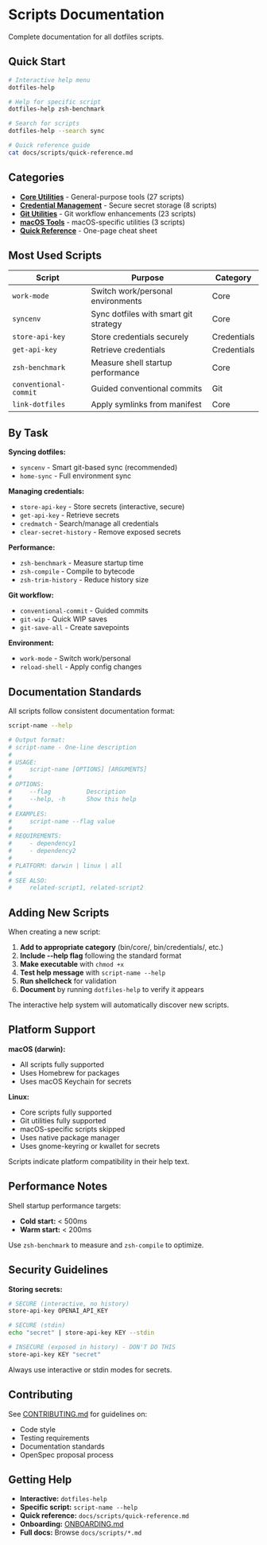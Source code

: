 # Scripts Documentation

Complete documentation for all dotfiles scripts.

## Quick Start

```bash
# Interactive help menu
dotfiles-help

# Help for specific script
dotfiles-help zsh-benchmark

# Search for scripts
dotfiles-help --search sync

# Quick reference guide
cat docs/scripts/quick-reference.md
```

## Categories

- **[Core Utilities](core.md)** - General-purpose tools (27 scripts)
- **[Credential Management](credentials.md)** - Secure secret storage (8 scripts)
- **[Git Utilities](git.md)** - Git workflow enhancements (23 scripts)
- **[macOS Tools](macos.md)** - macOS-specific utilities (3 scripts)
- **[Quick Reference](quick-reference.md)** - One-page cheat sheet

## Most Used Scripts

| Script | Purpose | Category |
|--------|---------|----------|
| `work-mode` | Switch work/personal environments | Core |
| `syncenv` | Sync dotfiles with smart git strategy | Core |
| `store-api-key` | Store credentials securely | Credentials |
| `get-api-key` | Retrieve credentials | Credentials |
| `zsh-benchmark` | Measure shell startup performance | Core |
| `conventional-commit` | Guided conventional commits | Git |
| `link-dotfiles` | Apply symlinks from manifest | Core |

## By Task

**Syncing dotfiles:**
- `syncenv` - Smart git-based sync (recommended)
- `home-sync` - Full environment sync

**Managing credentials:**
- `store-api-key` - Store secrets (interactive, secure)
- `get-api-key` - Retrieve secrets
- `credmatch` - Search/manage all credentials
- `clear-secret-history` - Remove exposed secrets

**Performance:**
- `zsh-benchmark` - Measure startup time
- `zsh-compile` - Compile to bytecode
- `zsh-trim-history` - Reduce history size

**Git workflow:**
- `conventional-commit` - Guided commits
- `git-wip` - Quick WIP saves
- `git-save-all` - Create savepoints

**Environment:**
- `work-mode` - Switch work/personal
- `reload-shell` - Apply config changes

## Documentation Standards

All scripts follow consistent documentation format:

```bash
script-name --help

# Output format:
# script-name - One-line description
#
# USAGE:
#     script-name [OPTIONS] [ARGUMENTS]
#
# OPTIONS:
#     --flag          Description
#     --help, -h      Show this help
#
# EXAMPLES:
#     script-name --flag value
#
# REQUIREMENTS:
#     - dependency1
#     - dependency2
#
# PLATFORM: darwin | linux | all
#
# SEE ALSO:
#     related-script1, related-script2
```

## Adding New Scripts

When creating a new script:

1. **Add to appropriate category** (bin/core/, bin/credentials/, etc.)
2. **Include --help flag** following the standard format
3. **Make executable** with `chmod +x`
4. **Test help message** with `script-name --help`
5. **Run shellcheck** for validation
6. **Document** by running `dotfiles-help` to verify it appears

The interactive help system will automatically discover new scripts.

## Platform Support

**macOS (darwin):**
- All scripts fully supported
- Uses Homebrew for packages
- Uses macOS Keychain for secrets

**Linux:**
- Core scripts fully supported
- Git utilities fully supported
- macOS-specific scripts skipped
- Uses native package manager
- Uses gnome-keyring or kwallet for secrets

Scripts indicate platform compatibility in their help text.

## Performance Notes

Shell startup performance targets:
- **Cold start:** < 500ms
- **Warm start:** < 200ms

Use `zsh-benchmark` to measure and `zsh-compile` to optimize.

## Security Guidelines

**Storing secrets:**
```bash
# SECURE (interactive, no history)
store-api-key OPENAI_API_KEY

# SECURE (stdin)
echo "secret" | store-api-key KEY --stdin

# INSECURE (exposed in history) - DON'T DO THIS
store-api-key KEY "secret"
```

Always use interactive or stdin modes for secrets.

## Contributing

See [CONTRIBUTING.md](../../CONTRIBUTING.md) for guidelines on:
- Code style
- Testing requirements
- Documentation standards
- OpenSpec proposal process

## Getting Help

- **Interactive:** `dotfiles-help`
- **Specific script:** `script-name --help`
- **Quick reference:** `docs/scripts/quick-reference.md`
- **Onboarding:** [ONBOARDING.md](../../ONBOARDING.md)
- **Full docs:** Browse `docs/scripts/*.md`
